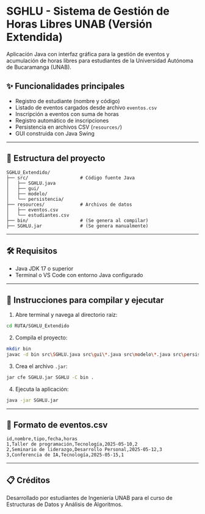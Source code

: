 # SGHLU - Sistema de Gestión de Horas Libres UNAB (Versión Extendida)

Aplicación Java con interfaz gráfica para la gestión de eventos y acumulación de horas libres para estudiantes de la Universidad Autónoma de Bucaramanga (UNAB).

## ✨ Funcionalidades principales

- Registro de estudiante (nombre y código)
- Listado de eventos cargados desde archivo `eventos.csv`
- Inscripción a eventos con suma de horas
- Registro automático de inscripciones
- Persistencia en archivos CSV (`resources/`)
- GUI construida con Java Swing

---

## 🧱 Estructura del proyecto

```
SGHLU_Extendido/
├── src/                   # Código fuente Java
│   ├── SGHLU.java
│   ├── gui/
│   ├── modelo/
│   └── persistencia/
├── resources/             # Archivos de datos
│   ├── eventos.csv
│   └── estudiantes.csv
├── bin/                   # (Se genera al compilar)
├── SGHLU.jar              # (Se genera manualmente)
```

---

## 🛠️ Requisitos

- Java JDK 17 o superior
- Terminal o VS Code con entorno Java configurado

---

## 🚀 Instrucciones para compilar y ejecutar

1. Abre terminal y navega al directorio raíz:

```bash
cd RUTA/SGHLU_Extendido
```

2. Compila el proyecto:

```bash
mkdir bin
javac -d bin src\SGHLU.java src\gui\*.java src\modelo\*.java src\persistencia\*.java
```

3. Crea el archivo `.jar`:

```bash
jar cfe SGHLU.jar SGHLU -C bin .
```

4. Ejecuta la aplicación:

```bash
java -jar SGHLU.jar
```

---

## 📁 Formato de eventos.csv

```
id,nombre,tipo,fecha,horas
1,Taller de programación,Tecnología,2025-05-10,2
2,Seminario de liderazgo,Desarrollo Personal,2025-05-12,3
3,Conferencia de IA,Tecnología,2025-05-15,1
```

---

## 📋 Créditos

Desarrollado por estudiantes de Ingeniería UNAB para el curso de Estructuras de Datos y Análisis de Algoritmos.